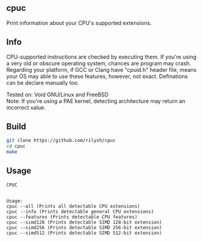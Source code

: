 ## cpuc
Print information about your CPU's supported extensions.


## Info
CPU-supported instructions are checked by executing them. If you're using a very old or obscure operating system, chances are program may crash. Regarding your platform, if GCC or Clang have "cpuid.h" header file, means your OS may able to use these features, however, not exact. Definations can be declare manually too. 

Tested on: Void GNU/Linux and FreeBSD\
Note: If you're using a PAE kernel, detecting architecture may return an incorrect value.

## Build
```sh
git clone https://github.com/rilysh/cpuc
cd cpuc
make
```

## Usage
```
CPUC


Usage:
cpuc --all (Prints all detectable CPU extensions)
cpuc --info (Prints detectable general CPU extensions)
cpuc --features (Prints detectable CPU features)
cpuc --simd128 (Prints detectable SIMD 128-bit extension)
cpuc --simd256 (Prints detectable SIMD 256-bit extension)
cpuc --simd512 (Prints detectable SIMD 512-bit extension)
```
